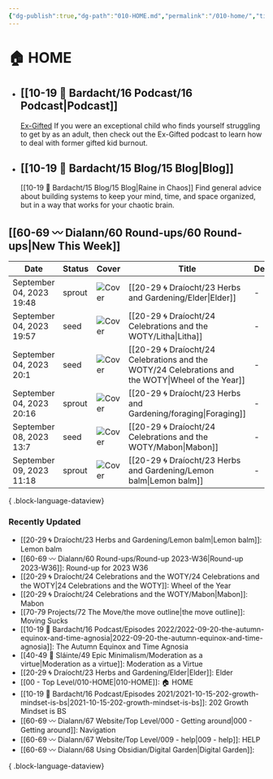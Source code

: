 ```yaml
---
{"dg-publish":true,"dg-path":"010-HOME.md","permalink":"/010-home/","title":"🏠 HOME","pinned":true,"contentClasses":"cards cards-1-1 dashboard","tags":["gardenEntry"],"noteIcon":"","created":"2021-10-13","updated":"2023-09-04T15:27:38.808-04:00"}
---
```


# 🏠 HOME
- ## [[10-19 💢 Bardacht/16 Podcast/16 Podcast\|Podcast]]
  [Ex-Gifted](https://exgifted.com/)
  If you were an exceptional child who finds yourself struggling to get by as an adult, then check out the Ex-Gifted podcast to learn how to deal with former gifted kid burnout.

- ## [[10-19 💢 Bardacht/15 Blog/15 Blog\|Blog]]
  [[10-19 💢 Bardacht/15 Blog/15 Blog\|Raine in Chaos]]
  Find general advice about building systems to keep your mind, time, and space organized, but in a way that works for your chaotic brain.

## [[60-69 〰️ Dialann/60 Round-ups/60 Round-ups\|New This Week]]
| Date                     | Status | Cover                                                                                                                                                                                                                          | Title                                                                                                 | Description |
| ------------------------ | ------ | ------------------------------------------------------------------------------------------------------------------------------------------------------------------------------------------------------------------------------ | ----------------------------------------------------------------------------------------------------- | ----------- |
| September 04, 2023 19:48 | sprout | ![Cover](https://i.imgur.com/7To8lAK.jpg)                                                                                                                                                                                      | [[20-29 🌀 Draíocht/23 Herbs and Gardening/Elder\|Elder]]                                          | \-          |
| September 04, 2023 19:57 | seed   | ![Cover](https://images.unsplash.com/photo-1621958443248-2c23ead72f22?crop=entropy&cs=tinysrgb&fit=max&fm=jpg&ixid=M3wzNjAwOTd8MHwxfHNlYXJjaHwyfHxtaWRzdW1tZXJ8ZW58MHwwfHx8MTY5Mzc1MjYyOXww&ixlib=rb-4.0.3&q=80&w=400)         | [[20-29 🌀 Draíocht/24 Celebrations and the WOTY/Litha\|Litha]]                                    | \-          |
| September 04, 2023 20:1  | seed   | ![Cover](https://i.imgur.com/U65inkn.jpg)                                                                                                                                                                                      | [[20-29 🌀 Draíocht/24 Celebrations and the WOTY/24 Celebrations and the WOTY\|Wheel of the Year]] | \-          |
| September 04, 2023 20:16 | sprout | ![Cover](https://images.unsplash.com/photo-1602166659170-92818fa8af19?crop=entropy&cs=tinysrgb&fit=max&fm=jpg&ixid=M3wzNjAwOTd8MHwxfHNlYXJjaHwxN3x8Zm9yYWdlfGVufDB8MHx8fDE2OTM3NTI5MzJ8MA&ixlib=rb-4.0.3&q=80&w=400)           | [[20-29 🌀 Draíocht/23 Herbs and Gardening/foraging\|Foraging]]                                    | \-          |
| September 08, 2023 13:7  | seed   | ![Cover](https://images.unsplash.com/photo-1568623970736-27bea63b4489?crop=entropy&cs=tinysrgb&fit=max&fm=jpg&ixid=M3wzNjAwOTd8MHwxfHNlYXJjaHwyN3x8ZmFsbCUyMGhhcnZlc3R8ZW58MHwwfHx8MTY5NDE5MzYxM3ww&ixlib=rb-4.0.3&q=80&w=400) | [[20-29 🌀 Draíocht/24 Celebrations and the WOTY/Mabon\|Mabon]]                                    | \-          |
| September 09, 2023 11:18 | sprout | ![Cover](\-)                                                                                                                                                                                                                   | [[20-29 🌀 Draíocht/23 Herbs and Gardening/Lemon balm\|Lemon balm]]                                | \-          |

{ .block-language-dataview}

### Recently Updated
- [[20-29 🌀 Draíocht/23 Herbs and Gardening/Lemon balm\|Lemon balm]]: Lemon balm
- [[60-69 〰️ Dialann/60 Round-ups/Round-up 2023-W36\|Round-up 2023-W36]]: Round-up for 2023 W36
- [[20-29 🌀 Draíocht/24 Celebrations and the WOTY/24 Celebrations and the WOTY\|24 Celebrations and the WOTY]]: Wheel of the Year
- [[20-29 🌀 Draíocht/24 Celebrations and the WOTY/Mabon\|Mabon]]: Mabon
- [[70-79 Projects/72 The Move/the move outline\|the move outline]]: Moving Sucks
- [[10-19 💢 Bardacht/16 Podcast/Episodes 2022/2022-09-20-the-autumn-equinox-and-time-agnosia\|2022-09-20-the-autumn-equinox-and-time-agnosia]]: The Autumn Equinox and Time Agnosia
- [[40-49 🔅 Sláinte/49 Epic Minimalism/Moderation as a virtue\|Moderation as a virtue]]: Moderation as a Virtue
- [[20-29 🌀 Draíocht/23 Herbs and Gardening/Elder\|Elder]]: Elder
- [[00 - Top Level/010-HOME\|010-HOME]]: 🏠 HOME
- [[10-19 💢 Bardacht/16 Podcast/Episodes 2021/2021-10-15-202-growth-mindset-is-bs\|2021-10-15-202-growth-mindset-is-bs]]: 202 Growth Mindset is BS
- [[60-69 〰️ Dialann/67 Website/Top Level/000 - Getting around\|000 - Getting around]]: Navigation
- [[60-69 〰️ Dialann/67 Website/Top Level/009 - help\|009 - help]]: HELP
- [[60-69 〰️ Dialann/68 Using Obsidian/Digital Garden\|Digital Garden]]: 

{ .block-language-dataview}





